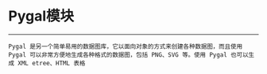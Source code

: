 # Pygal模块
___

`Pygal 是另一个简单易用的数据图库，它以面向对象的方式来创建各种数据图，而且使用 Pygal 可以非常方便地生成各种格式的数据图，包括 PNG、SVG 等。使用 Pygal 也可以生成 XML etree、HTML 表格`

### 
